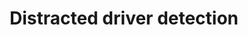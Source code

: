 ---
layout: inner
position: left
title: 'Distracted driver detection'
# date: 2005-02-20 15:56:00
categories: development
tags: CNNs Fine-tuining Tensorflow
featured_image: '/img/projects/distracted-woman.png'
project_link: '/projects/distracted-driver'
button_icon: 'code'
button_text: 'View Project Report'
lead_text: 'Used Convolutional Neural Networks (CNNs) to classify driver’s actions using in-car images.'
---